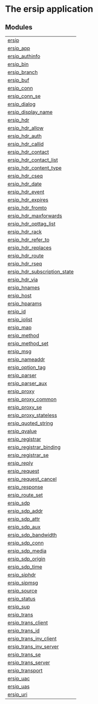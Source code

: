 

# The ersip application #


## Modules ##


<table width="100%" border="0" summary="list of modules">
<tr><td><a href="ersip.md" class="module">ersip</a></td></tr>
<tr><td><a href="ersip_app.md" class="module">ersip_app</a></td></tr>
<tr><td><a href="ersip_authinfo.md" class="module">ersip_authinfo</a></td></tr>
<tr><td><a href="ersip_bin.md" class="module">ersip_bin</a></td></tr>
<tr><td><a href="ersip_branch.md" class="module">ersip_branch</a></td></tr>
<tr><td><a href="ersip_buf.md" class="module">ersip_buf</a></td></tr>
<tr><td><a href="ersip_conn.md" class="module">ersip_conn</a></td></tr>
<tr><td><a href="ersip_conn_se.md" class="module">ersip_conn_se</a></td></tr>
<tr><td><a href="ersip_dialog.md" class="module">ersip_dialog</a></td></tr>
<tr><td><a href="ersip_display_name.md" class="module">ersip_display_name</a></td></tr>
<tr><td><a href="ersip_hdr.md" class="module">ersip_hdr</a></td></tr>
<tr><td><a href="ersip_hdr_allow.md" class="module">ersip_hdr_allow</a></td></tr>
<tr><td><a href="ersip_hdr_auth.md" class="module">ersip_hdr_auth</a></td></tr>
<tr><td><a href="ersip_hdr_callid.md" class="module">ersip_hdr_callid</a></td></tr>
<tr><td><a href="ersip_hdr_contact.md" class="module">ersip_hdr_contact</a></td></tr>
<tr><td><a href="ersip_hdr_contact_list.md" class="module">ersip_hdr_contact_list</a></td></tr>
<tr><td><a href="ersip_hdr_content_type.md" class="module">ersip_hdr_content_type</a></td></tr>
<tr><td><a href="ersip_hdr_cseq.md" class="module">ersip_hdr_cseq</a></td></tr>
<tr><td><a href="ersip_hdr_date.md" class="module">ersip_hdr_date</a></td></tr>
<tr><td><a href="ersip_hdr_event.md" class="module">ersip_hdr_event</a></td></tr>
<tr><td><a href="ersip_hdr_expires.md" class="module">ersip_hdr_expires</a></td></tr>
<tr><td><a href="ersip_hdr_fromto.md" class="module">ersip_hdr_fromto</a></td></tr>
<tr><td><a href="ersip_hdr_maxforwards.md" class="module">ersip_hdr_maxforwards</a></td></tr>
<tr><td><a href="ersip_hdr_opttag_list.md" class="module">ersip_hdr_opttag_list</a></td></tr>
<tr><td><a href="ersip_hdr_rack.md" class="module">ersip_hdr_rack</a></td></tr>
<tr><td><a href="ersip_hdr_refer_to.md" class="module">ersip_hdr_refer_to</a></td></tr>
<tr><td><a href="ersip_hdr_replaces.md" class="module">ersip_hdr_replaces</a></td></tr>
<tr><td><a href="ersip_hdr_route.md" class="module">ersip_hdr_route</a></td></tr>
<tr><td><a href="ersip_hdr_rseq.md" class="module">ersip_hdr_rseq</a></td></tr>
<tr><td><a href="ersip_hdr_subscription_state.md" class="module">ersip_hdr_subscription_state</a></td></tr>
<tr><td><a href="ersip_hdr_via.md" class="module">ersip_hdr_via</a></td></tr>
<tr><td><a href="ersip_hnames.md" class="module">ersip_hnames</a></td></tr>
<tr><td><a href="ersip_host.md" class="module">ersip_host</a></td></tr>
<tr><td><a href="ersip_hparams.md" class="module">ersip_hparams</a></td></tr>
<tr><td><a href="ersip_id.md" class="module">ersip_id</a></td></tr>
<tr><td><a href="ersip_iolist.md" class="module">ersip_iolist</a></td></tr>
<tr><td><a href="ersip_map.md" class="module">ersip_map</a></td></tr>
<tr><td><a href="ersip_method.md" class="module">ersip_method</a></td></tr>
<tr><td><a href="ersip_method_set.md" class="module">ersip_method_set</a></td></tr>
<tr><td><a href="ersip_msg.md" class="module">ersip_msg</a></td></tr>
<tr><td><a href="ersip_nameaddr.md" class="module">ersip_nameaddr</a></td></tr>
<tr><td><a href="ersip_option_tag.md" class="module">ersip_option_tag</a></td></tr>
<tr><td><a href="ersip_parser.md" class="module">ersip_parser</a></td></tr>
<tr><td><a href="ersip_parser_aux.md" class="module">ersip_parser_aux</a></td></tr>
<tr><td><a href="ersip_proxy.md" class="module">ersip_proxy</a></td></tr>
<tr><td><a href="ersip_proxy_common.md" class="module">ersip_proxy_common</a></td></tr>
<tr><td><a href="ersip_proxy_se.md" class="module">ersip_proxy_se</a></td></tr>
<tr><td><a href="ersip_proxy_stateless.md" class="module">ersip_proxy_stateless</a></td></tr>
<tr><td><a href="ersip_quoted_string.md" class="module">ersip_quoted_string</a></td></tr>
<tr><td><a href="ersip_qvalue.md" class="module">ersip_qvalue</a></td></tr>
<tr><td><a href="ersip_registrar.md" class="module">ersip_registrar</a></td></tr>
<tr><td><a href="ersip_registrar_binding.md" class="module">ersip_registrar_binding</a></td></tr>
<tr><td><a href="ersip_registrar_se.md" class="module">ersip_registrar_se</a></td></tr>
<tr><td><a href="ersip_reply.md" class="module">ersip_reply</a></td></tr>
<tr><td><a href="ersip_request.md" class="module">ersip_request</a></td></tr>
<tr><td><a href="ersip_request_cancel.md" class="module">ersip_request_cancel</a></td></tr>
<tr><td><a href="ersip_response.md" class="module">ersip_response</a></td></tr>
<tr><td><a href="ersip_route_set.md" class="module">ersip_route_set</a></td></tr>
<tr><td><a href="ersip_sdp.md" class="module">ersip_sdp</a></td></tr>
<tr><td><a href="ersip_sdp_addr.md" class="module">ersip_sdp_addr</a></td></tr>
<tr><td><a href="ersip_sdp_attr.md" class="module">ersip_sdp_attr</a></td></tr>
<tr><td><a href="ersip_sdp_aux.md" class="module">ersip_sdp_aux</a></td></tr>
<tr><td><a href="ersip_sdp_bandwidth.md" class="module">ersip_sdp_bandwidth</a></td></tr>
<tr><td><a href="ersip_sdp_conn.md" class="module">ersip_sdp_conn</a></td></tr>
<tr><td><a href="ersip_sdp_media.md" class="module">ersip_sdp_media</a></td></tr>
<tr><td><a href="ersip_sdp_origin.md" class="module">ersip_sdp_origin</a></td></tr>
<tr><td><a href="ersip_sdp_time.md" class="module">ersip_sdp_time</a></td></tr>
<tr><td><a href="ersip_siphdr.md" class="module">ersip_siphdr</a></td></tr>
<tr><td><a href="ersip_sipmsg.md" class="module">ersip_sipmsg</a></td></tr>
<tr><td><a href="ersip_source.md" class="module">ersip_source</a></td></tr>
<tr><td><a href="ersip_status.md" class="module">ersip_status</a></td></tr>
<tr><td><a href="ersip_sup.md" class="module">ersip_sup</a></td></tr>
<tr><td><a href="ersip_trans.md" class="module">ersip_trans</a></td></tr>
<tr><td><a href="ersip_trans_client.md" class="module">ersip_trans_client</a></td></tr>
<tr><td><a href="ersip_trans_id.md" class="module">ersip_trans_id</a></td></tr>
<tr><td><a href="ersip_trans_inv_client.md" class="module">ersip_trans_inv_client</a></td></tr>
<tr><td><a href="ersip_trans_inv_server.md" class="module">ersip_trans_inv_server</a></td></tr>
<tr><td><a href="ersip_trans_se.md" class="module">ersip_trans_se</a></td></tr>
<tr><td><a href="ersip_trans_server.md" class="module">ersip_trans_server</a></td></tr>
<tr><td><a href="ersip_transport.md" class="module">ersip_transport</a></td></tr>
<tr><td><a href="ersip_uac.md" class="module">ersip_uac</a></td></tr>
<tr><td><a href="ersip_uas.md" class="module">ersip_uas</a></td></tr>
<tr><td><a href="ersip_uri.md" class="module">ersip_uri</a></td></tr></table>

